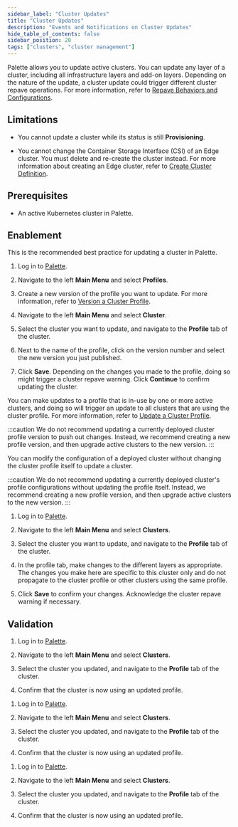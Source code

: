```yaml
---
sidebar_label: "Cluster Updates"
title: "Cluster Updates"
description: "Events and Notifications on Cluster Updates"
hide_table_of_contents: false
sidebar_position: 20
tags: ["clusters", "cluster management"]
---
```



Palette allows you to update active clusters. You can update any layer of a cluster, including all infrastructure layers and add-on layers. Depending on the nature of the update, a cluster update could trigger different cluster repave operations. For more information, refer to [Repave Behaviors and Configurations](./node-pool.md#repave-behavior-and-configuration).

## Limitations

- You cannot update a cluster while its status is still **Provisioning**. 

- You cannot change the Container Storage Interface (CSI) of an Edge cluster. You must delete and re-create the cluster instead. For more information about creating an Edge cluster, refer to [Create Cluster Definition](../edge/site-deployment/site-installation/cluster-deployment.md). 

## Prerequisites

- An active Kubernetes cluster in Palette. 

## Enablement

<Tabs groupId="update-method">
<TabItem value="profile-version" label="Use a new cluster profile version">

This is the recommended best practice for updating a cluster in Palette. 

1. Log in to [Palette](https://console.spectrocloud.com).

2. Navigate to the left **Main Menu** and select **Profiles**.

3. Create a new version of the profile you want to update. For more information, refer to [Version a Cluster Profile](../../profiles/cluster-profiles/modify-cluster-profiles/version-cluster-profile.md).

4. Navigate to the left **Main Menu** and select **Cluster**. 

5. Select the cluster you want to update, and navigate to the **Profile** tab of the cluster. 

6. Next to the name of the profile, click on the version number and select the new version you just published. 

7. Click **Save**. Depending on the changes you made to the profile, doing so might trigger a cluster repave warning. Click **Continue** to confirm updating the cluster. 

</TabItem>

<TabItem value="update-cluster-profile" label="Update cluster profile">

You can make updates to a profile that is in-use by one or more active clusters, and doing so will trigger an update to all clusters that are using the cluster profile. For more information, refer to [Update a Cluster Profile](../../profiles/cluster-profiles/modify-cluster-profiles/update-cluster-profile.md). 

:::caution
We do not recommend updating a currently deployed cluster profile version to push out changes. Instead, we recommend creating a new profile version, and then upgrade active clusters to the new version. 
:::

</TabItem>

<TabItem value="override-profile-config" label="Override cluster profile configurations">


You can modify the configuration of a deployed cluster without changing the cluster profile itself to update a cluster. 

:::caution
We do not recommend updating a currently deployed cluster's profile configurations without updating the profile itself. Instead, we recommend creating a new profile version, and then upgrade active clusters to the new version. 
:::

1. Log in to [Palette](https://console.spectrocloud.com).

2. Navigate to the left **Main Menu** and select **Clusters**. 

3. Select the cluster you want to update, and navigate to the **Profile** tab of the cluster. 

4. In the profile tab, make changes to the different layers as appropriate. The changes you make here are specific to this cluster only and do not propagate to the cluster profile or other clusters using the same profile. 

5. Click **Save** to confirm your changes. Acknowledge the cluster repave warning if necessary. 

</TabItem>
</Tabs>

## Validation

<Tabs groupId="update-method">
<TabItem value="profile-version" label="Use a new cluster profile version">

1. Log in to [Palette](https://console.spectrocloud.com).

2. Navigate to the left **Main Menu** and select **Clusters**. 

3. Select the cluster you updated, and navigate to the **Profile** tab of the cluster. 

4. Confirm that the cluster is now using an updated profile. 

</TabItem>

<TabItem value="update-cluster-profile" label="Update cluster profile">

1. Log in to [Palette](https://console.spectrocloud.com).

2. Navigate to the left **Main Menu** and select **Clusters**. 

3. Select the cluster you updated, and navigate to the **Profile** tab of the cluster. 

4. Confirm that the cluster is now using an updated profile. 

</TabItem>

<TabItem value="override-profile-config" label="Override cluster profile configurations">

1. Log in to [Palette](https://console.spectrocloud.com).

2. Navigate to the left **Main Menu** and select **Clusters**. 

3. Select the cluster you updated, and navigate to the **Profile** tab of the cluster. 

4. Confirm that the cluster is now using an updated profile. 

</TabItem>
</Tabs>
